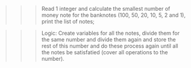 >>> Read 1 integer and calculate the smallest number of money note for the banknotes (100, 50, 20, 10, 5, 2 and 1), print the list of notes;

>>> Logic: Create variables for all the notes, divide them for the same number and divide them again and store the rest of this number and do these process again until all the notes be satisfatied (cover all operations to the number).